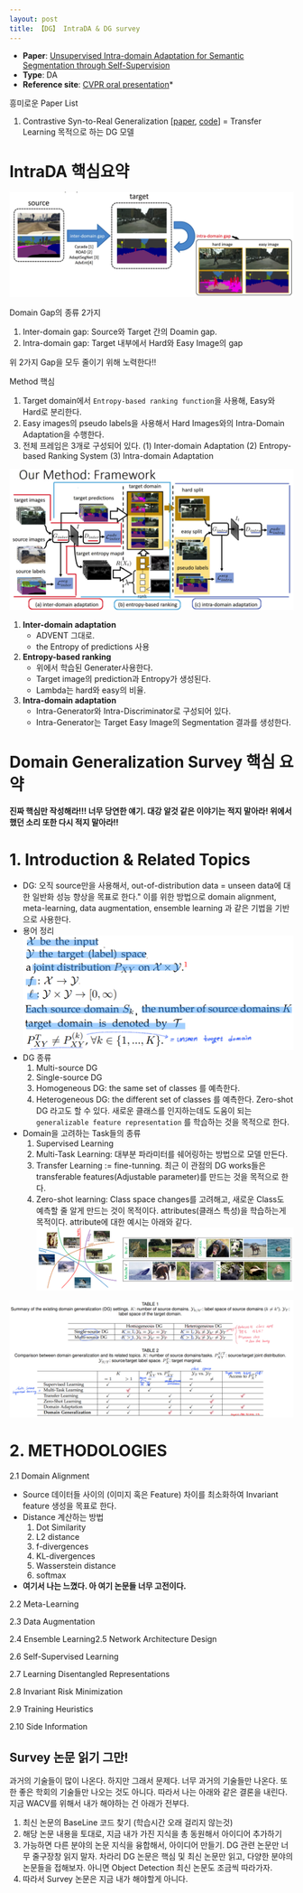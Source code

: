 ```yaml
---
layout: post
title: 【DG】 IntraDA & DG survey
---
```


- **Paper**: [Unsupervised Intra-domain Adaptation for Semantic Segmentation through Self-Supervision](https://arxiv.org/pdf/2004.07703.pdf)
- **Type**: DA 
- **Reference site**: [CVPR oral presentation](https://www.youtube.com/watch?v=x1KLka4iQlo)*



흥미로운 Paper List

1) Contrastive Syn-to-Real Generalization \[[paper](https://arxiv.org/pdf/2104.02290.pdf), [code](https://github.com/NVlabs/CSG)\] = Transfer Learning 목적으로 하는 DG 모델







# IntraDA 핵심요약

![image-20210612142726957](https://github.com/junha1125/Imgaes_For_GitBlog/blob/master/Typora-rcv/image-20210612142726957.png?raw=tru)

Domain Gap의 종류 2가지

1. Inter-domain gap: Source와 Target 간의 Doamin gap. 
2. Intra-domain gap: Target 내부에서 Hard와 Easy Image의 gap

위 2가지 Gap을 모두 줄이기 위해 노력한다!!

Method 핵심

1. Target domain에서 `Entropy-based ranking function`을 사용해, Easy와 Hard로 분리한다.
2. Easy images의 pseudo labels을 사용해서 Hard Images와의 Intra-Domain Adaptation을 수행한다. 
3. 전체 프레임은 3개로 구성되어 있다. (1) Inter-domain Adaptation (2) Entropy-based Ranking System (3) Intra-domain Adaptation

![image-20210612144838825](https://github.com/junha1125/Imgaes_For_GitBlog/blob/master/Typora-rcv/image-20210612144838825.png?raw=tru)

1. **Inter-domain adaptation**
   - ADVENT 그대로.
   - the Entropy of predictions 사용
2. **Entropy-based ranking**
   - 위에서 학습된 Generater사용한다.
   - Target image의 prediction과 Entropy가 생성된다. 
   - Lambda는 hard와 easy의 비율.
3. **Intra-domain adaptation**
   - Intra-Generator와 Intra-Discriminator로 구성되어 있다. 
   - Intra-Generator는 Target Easy Image의 Segmentation 결과를 생성한다.





# Domain Generalization Survey 핵심 요약

**진짜 핵심만 작성해라!!! 너무 당연한 얘기. 대강 알것 같은 이야기는 적지 말아라! 위에서 했던 소리 또한 다시 적지 말아라!!**

# 1. Introduction & Related Topics

- DG:  오직 source만을 사용해서, out-of-distribution data = unseen data에 대한 일반화 성능 향상을 목표로 한다." 이를 위한 방법으로 domain alignment, meta-learning, data augmentation, ensemble learning 과 같은 기법을 기반으로 사용한다.
- 용어 정리    
  <img src="https://github.com/junha1125/Imgaes_For_GitBlog/blob/master/Typora/image-20210618214944482.png?raw=true" alt="image-20210618214944482" style="zoom: 60%;" />
- DG 종류
  1. Multi-source DG
  2. Single-source DG
  3.  Homogeneous DG: the same set of classes 를 예측한다. 
  4. Heterogeneous DG: the different set of classes 를 예측한다. Zero-shot DG 라고도 할 수 있다. 새로운 클래스를 인지하는데도 도움이 되는 `generalizable feature representation` 를 학습하는 것을 목적으로 한다.
- Domain을 고려하는 Task들의 종류 
  1. Supervised Learning 
  2. Multi-Task Learning: 대부분 파라미터를 쉐어링하는 방법으로 모델 만든다.
  3. Transfer Learning := fine-tunning. 최근 이 관점의 DG works들은 transferable features(Adjustable parameter)를 만드는 것을 목적으로 한다.
  4. Zero-shot learning: Class space  changes를 고려해고, 새로운 Class도 예측할 줄 알게 만드는 것이 목적이다. attributes(클래스 특성)을 학습하는게 목적이다. attribute에 대한 예시는 아래와 같다.   
     ![image-20210618220756748](https://github.com/junha1125/Imgaes_For_GitBlog/blob/master/Typora/image-20210618220756748.png?raw=true)



![image-20210618215409957](https://github.com/junha1125/Imgaes_For_GitBlog/blob/master/Typora/image-20210618215409957.png?raw=true)





# 2.  METHODOLOGIES

2.1 Domain Alignment

- Source 데이터들 사이의 (이미지 혹은 Feature) 차이를 최소화하여 Invariant feature 생성을 목표로 한다.
- Distance 계산하는 방법 
  1. Dot Similarity
  2. L2 distance
  3. f-divergences
  4. KL-divergences
  5. Wasserstein distance
  6. softmax
- **여기서 나는 느꼈다. 아 여기 논문들 너무 고전이다.** 

2.2 Meta-Learning

2.3 Data Augmentation

2.4 Ensemble Learning2.5 Network Architecture Design

2.6  Self-Supervised Learning

2.7 Learning Disentangled Representations

2.8 Invariant Risk Minimization

2.9 Training Heuristics

2.10 Side Information









## Survey 논문 읽기 그만!

과거의 기술들이 많이 나온다. 하지만 그래서 문제다. 너무 과거의 기술들만 나온다. 또한 좋은 학회의 기술들만 나오는 것도 아니다. 따라서 나는 아래와 같은 결론을 내린다. 지금 WACV를 위해서 내가 해야하는 건 아래가 전부다. 

1. 최신 논문의 BaseLine 코드 찾기 (학습시간 오래 걸리지 않는것)
2. 해당 논문 내용을 토대로, 지금 내가 가진 지식을 총 동원해서 아이디어 추가하기
3. 가능하면 다른 분야의 논문 지식을 융합해서, 아이디어 만들기. DG 관련 논문만 너무 줄구장창 읽지 말자. 
   차라리 DG 논문은 핵심 및 최신 논문만 읽고, 다양한 분야의 논문들을 접해보자. 아니면 Object Detection 최신 논문도 조금씩 따라가자. 
4. 따라서 Survey 논문은 지금 내가 해야할게 아니다.



